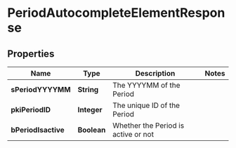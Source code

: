 

# PeriodAutocompleteElementResponse

## Properties

Name | Type | Description | Notes
------------ | ------------- | ------------- | -------------
**sPeriodYYYYMM** | **String** | The YYYYMM of the Period | 
**pkiPeriodID** | **Integer** | The unique ID of the Period | 
**bPeriodIsactive** | **Boolean** | Whether the Period is active or not | 




